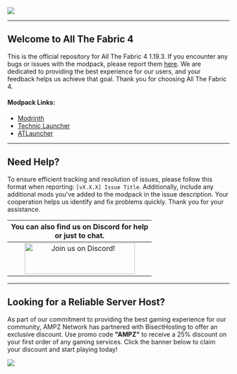 ![](https://www.bisecthosting.com/images/CF/ATF4/BH_NU_HEADER.png)

------

## Welcome to All The Fabric 4 

This is the official repository for All The Fabric 4 1.19.3. If you encounter any bugs or issues with the modpack, please report them [here](https://github.com/AMPZNetwork/All-The-Fabric-4/issues/new?assignees=LabsZero&labels=Bug&projects=&template=bug-report.md&title=%5BBUG%5D). We are dedicated to providing the best experience for our users, and your feedback helps us achieve that goal. Thank you for choosing All The Fabric 4. 
    
#### Modpack Links: 
+ [Modrinth](https://modrinth.com/modpack/all-the-fabric-4)
+ [Technic Launcher](https://www.technicpack.net/modpack/all-the-fabric-4.1932437)
+ [ATLauncher](https://atlauncher.com/pack/AllTheFabric4)
  
------

## Need Help?

To ensure efficient tracking and resolution of issues, please follow this format when reporting: `[vX.X.X] Issue Title`. Additionally, include any additional mods you've added to the modpack in the issue description. Your cooperation helps us identify and fix problems quickly. Thank you for your assistance.

|You can also find us on Discord for help<br>or just to chat.|
|:------------:|
|<a href="https://discord.gg/enrpMDd"><img src="https://discord.com/assets/ff41b628a47ef3141164bfedb04fb220.png" alt="Join us on Discord!"  width="250" height="70"></a>|

------

## Looking for a Reliable Server Host?
As part of our commitment to providing the best gaming experience for our community, AMPZ Network has partnered with BisectHosting to offer an exclusive discount. Use promo code **"AMPZ"** to receive a 25% discount on your first order of any gaming services. Click the banner below to claim your discount and start playing today!

[![](https://www.bisecthosting.com/images/CF/ATF4/BH_NU_PROMO.png)](https://bisecthosting.com/AMPZ)
